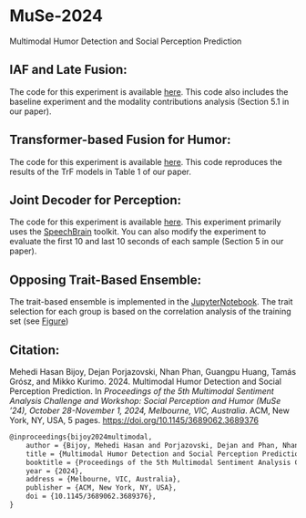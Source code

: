 # MuSe-2024
Multimodal Humor Detection and Social Perception Prediction

## IAF and Late Fusion:
The code for this experiment is available [here](https://github.com/aalto-speech/MuSe-2024/tree/main/baseline_and_iaf). This code also includes the baseline experiment and the modality contributions analysis (Section 5.1 in our paper).

## Transformer-based Fusion for Humor:
The code for this experiment  is available [here](https://github.com/aalto-speech/MuSe-2024/tree/main/humor_trf). This code reproduces the results of the TrF models in Table 1 of our paper.

## Joint Decoder for Perception:
The code for this experiment  is available [here](https://github.com/aalto-speech/MuSe-2024/tree/main/perception_joint_decoder). This experiment primarily uses the [SpeechBrain](https://github.com/speechbrain/speechbrain) toolkit. You can also modify the experiment to evaluate the first 10 and last 10 seconds of each sample (Section 5 in our paper).

## Opposing Trait-Based Ensemble:
The trait-based ensemble is implemented in the [JupyterNotebook](https://github.com/aalto-speech/MuSe-2024/blob/main/trait_based_ensemble.ipynb). The trait selection for each group is based on the correlation analysis of the training set (see [Figure](https://github.com/aalto-speech/MuSe-2024/blob/main/perception_correlation.png))

## Citation:

Mehedi Hasan Bijoy, Dejan Porjazovski, Nhan Phan, Guangpu Huang, Tamás Grósz, and Mikko Kurimo. 2024. Multimodal Humor Detection and Social Perception Prediction. In _Proceedings of the 5th Multimodal Sentiment Analysis Challenge and Workshop: Social Perception and Humor (MuSe ’24), October 28-November 1, 2024, Melbourne, VIC, Australia_. ACM, New York, NY, USA, 5 pages. https://doi.org/10.1145/3689062.3689376

```tex
@inproceedings{bijoy2024multimodal,
    author = {Bijoy, Mehedi Hasan and Porjazovski, Dejan and Phan, Nhan and Huang, Guangpu and Grósz, Tamás and Kurimo, Mikko},
    title = {Multimodal Humor Detection and Social Perception Prediction},
    booktitle = {Proceedings of the 5th Multimodal Sentiment Analysis Challenge and Workshop: Social Perception and Humor (MuSe '24)},
    year = {2024},
    address = {Melbourne, VIC, Australia},
    publisher = {ACM, New York, NY, USA},    
    doi = {10.1145/3689062.3689376},
}

